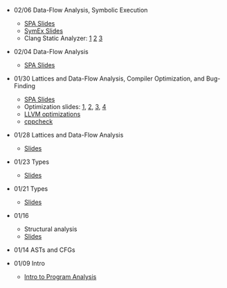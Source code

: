 - 02/06 Data-Flow Analysis, Symbolic Execution
  - [SPA Slides](https://cs.au.dk/~amoeller/spa/5-widening-and-narrowing.pdf)
  - [SymEx Slides](http://www.cs.umd.edu/class/fall2012/cmsc498L/materials/se.pdf)
  - Clang Static Analyzer: [1](https://clang-analyzer.llvm.org/) [2](https://clang.llvm.org/docs/ClangStaticAnalyzer.html) [3](https://clang-analyzer.llvm.org/available_checks.html)

- 02/04 Data-Flow Analysis
  - [SPA Slides](https://cs.au.dk/~amoeller/spa/4-flow-sensitive-analyses.pdf)

- 01/30 Lattices and Data-Flow Analysis, Compiler Optimization, and Bug-Finding
  - [SPA Slides](https://cs.au.dk/~amoeller/spa/3-lattices-and-fixpoints.pdf)
  - Optimization slides: [1](https://web.stanford.edu/class/archive/cs/cs143/cs143.1128/lectures/14/Slides14.pdf), [2](https://web.stanford.edu/class/archive/cs/cs143/cs143.1128/lectures/15/Slides15.pdf), [3](https://web.stanford.edu/class/archive/cs/cs143/cs143.1128/lectures/16/Slides16.pdf), [4](https://web.stanford.edu/class/archive/cs/cs143/cs143.1128/lectures/17/Slides17.pdf)
  - [LLVM optimizations](https://www.llvm.org/docs/Passes.html)
  - [cppcheck](http://cppcheck.sourceforge.net/)

- 01/28 Lattices and Data-Flow Analysis
  - [Slides](https://cs.au.dk/~amoeller/spa/3-lattices-and-fixpoints.pdf)

- 01/23 Types
  - [Slides](https://cs.au.dk/~amoeller/spa/2-type-analysis.pdf)

- 01/21 Types
  - [Slides](https://cs.au.dk/~amoeller/spa/2-type-analysis.pdf)

- 01/16
  - Structural analysis
  - [Slides](https://cs.au.dk/~amoeller/spa/1-TIP.pdf)
  
- 01/14 ASTs and CFGs

- 01/09 Intro
  - [Intro to Program Analysis](http://www.cs.columbia.edu/~suman/6183_slides/program-tools.pdf)
